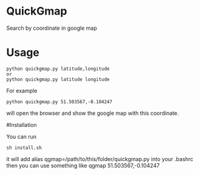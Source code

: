 QuickGmap
=================
Search by coordinate in google map

# Usage

```
python quickgmap.py latitude,longitude
or
python quickgmap.py latitude longitude
```

For example

```
python quickgmap.py 51.503567,-0.104247
```
will open the browser and show the google map with this coordinate.

#Installation

You can run

```
sh install.sh
```
it will add
alias qgmap=/path/to/this/folder/quickgmap.py into your .bashrc
then you can use something like
qgmap 51.503567,-0.104247